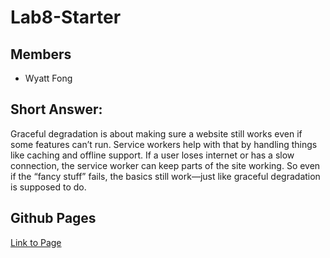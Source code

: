 # Lab8-Starter

## Members
- Wyatt Fong

## Short Answer:
Graceful degradation is about making sure a website still works even if some features can’t run. Service workers help with that by handling things like caching and offline support. If a user loses internet or has a slow connection, the service worker can keep parts of the site working. So even if the “fancy stuff” fails, the basics still work—just like graceful degradation is supposed to do.

## Github Pages
[Link to Page](https://wyatt-fong.github.io/CSE110_Lab8/)